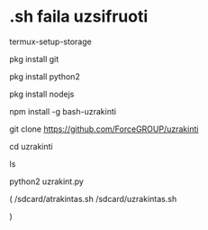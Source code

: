 # .sh faila uzsifruoti 

termux-setup-storage

pkg install git

pkg install python2

pkg install nodejs

npm install -g bash-uzrakinti

git clone https://github.com/ForceGROUP/uzrakinti

cd uzrakinti

ls

python2 uzrakint.py





(
/sdcard/atrakintas.sh
/sdcard/uzrakintas.sh

)
